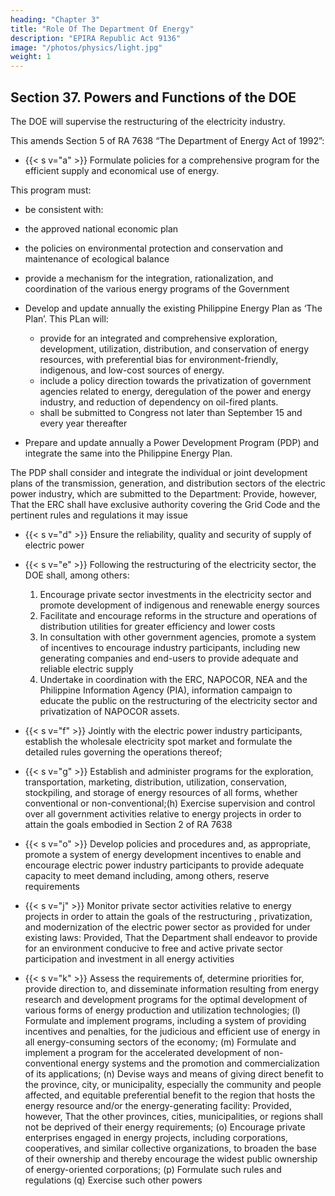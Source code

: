 ```yaml
---
heading: "Chapter 3"
title: "Role Of The Department Of Energy"
description: "EPIRA Republic Act 9136"
image: "/photos/physics/light.jpg"
weight: 1
---
```




## Section 37. Powers and Functions of the DOE

The DOE will supervise the restructuring of the electricity industry. 

This amends Section 5 of RA 7638 “The Department of Energy Act of 1992”:

- {{< s v="a" >}} Formulate policies for a comprehensive program for the efficient supply and economical use of energy.

This program must:
-  be consistent with:
  - the approved national economic plan
  - the policies on environmental protection and conservation and maintenance of ecological balance
- provide a mechanism for the integration, rationalization, and coordination of the various energy programs of the Government

- Develop and update annually the existing Philippine Energy Plan as ‘The Plan’. This PLan will:
  -  provide for an integrated and comprehensive exploration, development, utilization, distribution, and conservation of energy resources, with preferential bias for environment-friendly, indigenous, and low-cost sources of energy.
  - include a policy direction towards the privatization of government agencies related to energy, deregulation of the power and energy industry, and reduction of dependency on oil-fired plants. 
  - shall be submitted to Congress not later than September 15 and every year thereafter

- Prepare and update annually a Power Development Program (PDP) and integrate the same into the Philippine Energy Plan. 

The PDP shall consider and integrate the individual or joint development plans of the transmission, generation, and distribution sectors of the electric power industry, which are submitted to the Department: Provide, however, That the ERC shall have exclusive authority covering the Grid Code and the pertinent rules and regulations it may issue

- {{< s v="d" >}} Ensure the reliability, quality and security of supply of electric power
- {{< s v="e" >}} Following the restructuring of the electricity sector, the DOE shall, among others:
  1. Encourage private sector investments in the electricity sector and promote development of indigenous and renewable energy sources
  2. Facilitate and encourage reforms in the structure and operations of distribution utilities for greater efficiency and lower costs
  3. In consultation with other government agencies, promote a system of incentives to encourage industry participants, including new generating companies and end-users to provide adequate and reliable electric supply
  4. Undertake in coordination with the ERC, NAPOCOR, NEA and the Philippine Information Agency (PIA), information campaign to educate the public on the restructuring of the electricity sector and privatization of NAPOCOR assets.

- {{< s v="f" >}} Jointly with the electric power industry participants, establish the wholesale electricity spot market and formulate the detailed rules governing the operations thereof; 
- {{< s v="g" >}} Establish and administer programs for the exploration, transportation, marketing, distribution, utilization, conservation, stockpiling, and storage of energy resources of all forms, whether conventional or non-conventional;(h) Exercise supervision and control over all government activities relative to energy projects in order to attain the goals embodied in Section 2 of RA 7638
- {{< s v="o" >}} Develop policies and procedures and, as appropriate, promote a system of energy development incentives to enable and encourage electric power industry participants to provide adequate capacity to meet demand including, among others, reserve requirements
- {{< s v="j" >}} Monitor private sector activities relative to energy projects in order to attain the goals of the restructuring , privatization, and modernization of the electric power sector as provided for under existing laws: Provided, That the Department shall endeavor to provide for an environment conducive to free and active private sector participation and investment in all
energy activities
- {{< s v="k" >}} Assess the requirements of, determine priorities for, provide direction to, and disseminate
information resulting from energy research and development programs for the optimal
development of various forms of energy production and utilization technologies;
(l) Formulate and implement programs, including a system of providing incentives and penalties,
for the judicious and efficient use of energy in all energy-consuming sectors of the economy;
(m) Formulate and implement a program for the accelerated development of non-conventional
energy systems and the promotion and commercialization of its applications;
(n) Devise ways and means of giving direct benefit to the province, city, or municipality,
especially the community and people affected, and equitable preferential benefit to the region
that hosts the energy resource and/or the energy-generating facility: Provided, however, That
the other provinces, cities, municipalities, or regions shall not be deprived of their energy
requirements;
(o) Encourage private enterprises engaged in energy projects, including corporations,
cooperatives, and similar collective organizations, to broaden the base of their ownership
and thereby encourage the widest public ownership of energy-oriented corporations;
(p) Formulate such rules and regulations
(q) Exercise such other powers
